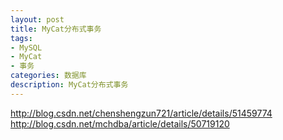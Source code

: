 ```yaml
---
layout: post
title: MyCat分布式事务
tags:
- MySQL
- MyCat
- 事务
categories: 数据库
description: MyCat分布式事务
---
```


http://blog.csdn.net/chenshengzun721/article/details/51459774
http://blog.csdn.net/mchdba/article/details/50719120
